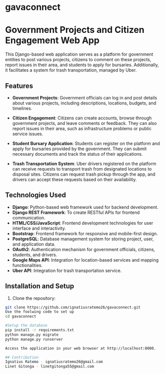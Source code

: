 # gavaconnect
# Government Projects and Citizen Engagement Web App

This Django-based web application serves as a platform for government entities to post various projects, citizens to comment on these projects, report issues in their area, and students to apply for bursaries. Additionally, it facilitates a system for trash transportation, managed by Uber.

## Features

- **Government Projects**: Government officials can log in and post details about various projects, including descriptions, locations, budgets, and timelines.

- **Citizen Engagement**: Citizens can create accounts, browse through government projects, and leave comments or feedback. They can also report issues in their area, such as infrastructure problems or public service issues.

- **Student Bursary Application**: Students can register on the platform and apply for bursaries provided by the government. They can submit necessary documents and track the status of their applications.

- **Trash Transportation System**: Uber drivers registered on the platform can receive requests to transport trash from designated locations to disposal sites. Citizens can request trash pickup through the app, and drivers can accept these requests based on their availability.

## Technologies Used

- **Django**: Python-based web framework used for backend development.
- **Django REST Framework**: To create RESTful APIs for frontend communication.
- **HTML/CSS/JavaScript**: Frontend development technologies for user interface and interactivity.
- **Bootstrap**: Frontend framework for responsive and mobile-first design.
- **PostgreSQL**: Database management system for storing project, user, and application data.
- **OAuth2**: Authentication mechanism for government officials, citizens, students, and drivers.
- **Google Maps API**: Integration for location-based services and mapping functionalities.
- **Uber API**: Integration for trash transportation service.

## Installation and Setup

1. Clone the repository:

```bash
git clone https://github.com/ignatiusratemo26/gavaconnect.git
Use the foolwing code to set up
cd gavaconnect

#Setup the database
pip install -r requirements.txt
python manage.py migrate
python manage.py runserver

Access the application in your web browser at http://localhost:8000.

## Contribution
Ignatius Ratemo - ignatiusratemo26@gmail.com
Linet Gitonga - linetgitonga55@gmail.com
